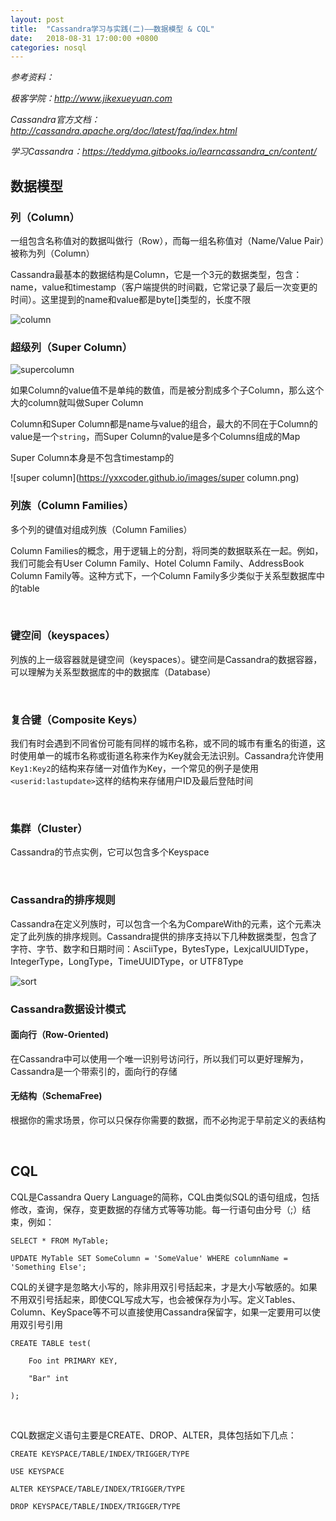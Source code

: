 ```yaml
---
layout: post
title:  "Cassandra学习与实践(二)——数据模型 & CQL"
date:   2018-08-31 17:00:00 +0800
categories: nosql
---
```


*参考资料：*

*极客学院：http://www.jikexueyuan.com*

*Cassandra官方文档：http://cassandra.apache.org/doc/latest/faq/index.html*

*学习Cassandra：https://teddyma.gitbooks.io/learncassandra_cn/content/*



## 数据模型

### 列（Column）

一组包含名称值对的数据叫做行（Row），而每一组名称值对（Name/Value Pair）被称为列（Column）

Cassandra最基本的数据结构是Column，它是一个3元的数据类型，包含：name，value和timestamp（客户端提供的时间戳，它常记录了最后一次变更的时间）。这里提到的name和value都是byte[]类型的，长度不限

![column](https://yxxcoder.github.io/images/column.jpeg)

### 超级列（Super Column）

![supercolumn](https://yxxcoder.github.io/images/supercolumn.png)

如果Column的value值不是单纯的数值，而是被分割成多个子Column，那么这个大的column就叫做Super Column

Column和Super Column都是name与value的组合，最大的不同在于Column的value是一个`string`，而Super Column的value是多个Columns组成的Map

Super Column本身是不包含timestamp的

![super column](https://yxxcoder.github.io/images/super column.png)

### 列族（Column Families）

多个列的键值对组成列族（Column Families）

Column Families的概念，用于逻辑上的分割，将同类的数据联系在一起。例如，我们可能会有User Column Family、Hotel Column Family、AddressBook Column Family等。这种方式下，一个Column Family多少类似于关系型数据库中的table

<br>

### 键空间（keyspaces）

列族的上一级容器就是键空间（keyspaces）。键空间是Cassandra的数据容器，可以理解为关系型数据库的中的数据库（Database）

<br>

### 复合键（Composite Keys）

我们有时会遇到不同省份可能有同样的城市名称，或不同的城市有重名的街道，这时使用单一的城市名称或街道名称来作为Key就会无法识别。Cassandra允许使用`Key1:Key2`的结构来存储一对值作为Key，一个常见的例子是使用`<userid:lastupdate>`这样的结构来存储用户ID及最后登陆时间

<br>

### 集群（Cluster）

Cassandra的节点实例，它可以包含多个Keyspace

<br>

### Cassandra的排序规则

Cassandra在定义列族时，可以包含一个名为CompareWith的元素，这个元素决定了此列族的排序规则。Cassandra提供的排序支持以下几种数据类型，包含了字符、字节、数字和日期时间：AsciiType，BytesType，LexjcalUUIDType，IntegerType，LongType，TimeUUIDType，or UTF8Type

![sort](https://yxxcoder.github.io/images/sort.png)


### Cassandra数据设计模式

#### 面向行（Row-Oriented)

在Cassandra中可以使用一个唯一识别号访问行，所以我们可以更好理解为，Cassandra是一个带索引的，面向行的存储

#### 无结构（SchemaFree)

根据你的需求场景，你可以只保存你需要的数据，而不必拘泥于早前定义的表结构

<br>

## CQL

CQL是Cassandra Query Language的简称，CQL由类似SQL的语句组成，包括修改，查询，保存，变更数据的存储方式等等功能。每一行语句由分号（;）结束，例如：

```CQL
SELECT * FROM MyTable;

UPDATE MyTable SET SomeColumn = 'SomeValue' WHERE columnName = 'Something Else';
```

CQL的关键字是忽略大小写的，除非用双引号括起来，才是大小写敏感的。如果不用双引号括起来，即使CQL写成大写，也会被保存为小写。定义Tables、Column、KeySpace等不可以直接使用Cassandra保留字，如果一定要用可以使用双引号引用

```CQL
CREATE TABLE test(

	Foo int PRIMARY KEY,

	"Bar" int

);
```

<br>

CQL数据定义语句主要是CREATE、DROP、ALTER，具体包括如下几点：

```CQL
CREATE KEYSPACE/TABLE/INDEX/TRIGGER/TYPE

USE KEYSPACE

ALTER KEYSPACE/TABLE/INDEX/TRIGGER/TYPE

DROP KEYSPACE/TABLE/INDEX/TRIGGER/TYPE
```

<br>






















